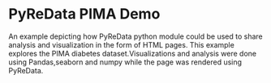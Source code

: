 # PyReData PIMA Demo

An example depicting how PyReData python module could be used to share analysis and visualization in the form of HTML pages. This example explores the PIMA diabetes dataset.Visualizations and analysis were done using Pandas,seaborn and numpy while the page was rendered using PyReData.
